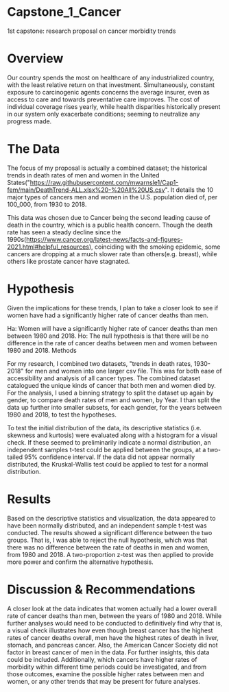 # Capstone_1_Cancer
1st capstone: research proposal on cancer morbidity trends

# Overview

Our country spends the most on healthcare of any industrialized country, with the least relative return on that investment. Simultaneously, constant exposure to carcinogenic agents concerns the average insurer, even as access to care and towards preventative care improves. The cost of individual coverage rises yearly, while health disparities historically present in our system only exacerbate conditions; seeming to neutralize any progress made.

# The Data

The focus of my proposal is actually a combined dataset; the historical trends in death rates of men and women in the United States("https://raw.githubusercontent.com/mwarnsle1/Cap1-fem/main/DeathTrend-ALL.xlsx%20-%20All%20US.csv". It details the 10 major types of cancers men and women in the U.S. population died of, per 100_000, from 1930 to 2018.

This data was chosen due to Cancer being the second leading cause of death in the country, which is a public health concern. Though the death rate has seen a steady decline since the 1990s(https://www.cancer.org/latest-news/facts-and-figures-2021.html#helpful_resources), coinciding with the smoking epidemic, some cancers are dropping at a much slower rate than others(e.g. breast), while others like prostate cancer have stagnated.

# Hypothesis

Given the implications for these trends, I plan to take a closer look to see if women have had a significantly higher rate of cancer deaths than men.

Ha: Women will have a significantly higher rate of cancer deaths than men between 1980 and 2018.
Ho: The null hypothesis is that there will be no difference in the rate of cancer deaths between men and women between 1980 and 2018.
Methods

For my research, I combined two datasets, "trends in death rates, 1930-2018" for men and women into one larger csv file. This was for both ease of accessibility and analysis of all cancer types. The combined dataset catalogued the unique kinds of cancer that both men and women died by. For the analysis, I used a binning strategy to split the dataset up again by gender, to compare death rates of men and women, by Year. I than split the data up further into smaller subsets, for each gender, for the years between 1980 and 2018, to test the hypotheses.

To test the initial distribution of the data, its descriptive statistics (i.e. skewness and kurtosis) were evaluated along with a histogram for a visual check. If these seemed to preliminarily indicate a normal distribution, an independent samples t-test could be applied between the groups, at a two-tailed 95% confidence interval. If the data did not appear normally distributed, the Kruskal-Wallis test could be applied to test for a normal distribution.

# Results

Based on the descriptive statistics and visualization, the data appeared to have been normally distributed, and an independent sample t-test was conducted. The results showed a significant difference between the two groups. That is, I was able to reject the null hypothesis, which was that there was no difference between the rate of deaths in men and women, from 1980 and 2018. A two-proportion z-test was then applied to provide more power and confirm the alternative hypothesis.

# Discussion & Recommendations

A closer look at the data indicates that women actually had a lower overall rate of cancer deaths than men, between the years of 1980 and 2018. While further analyses would need to be conducted to definitively find why that is, a visual check illustrates how even though breast cancer has the highest rates of cancer deaths overall, men have the highest rates of death in liver, stomach, and pancreas cancer. Also, the American Cancer Society did not factor in breast cancer of men in the data. For further insights, this data could be included. Additionally, which cancers have higher rates of morbidity within different time periods could be investigated, and from those outcomes, examine the possible higher rates between men and women, or any other trends that may be present for future analyses. 
